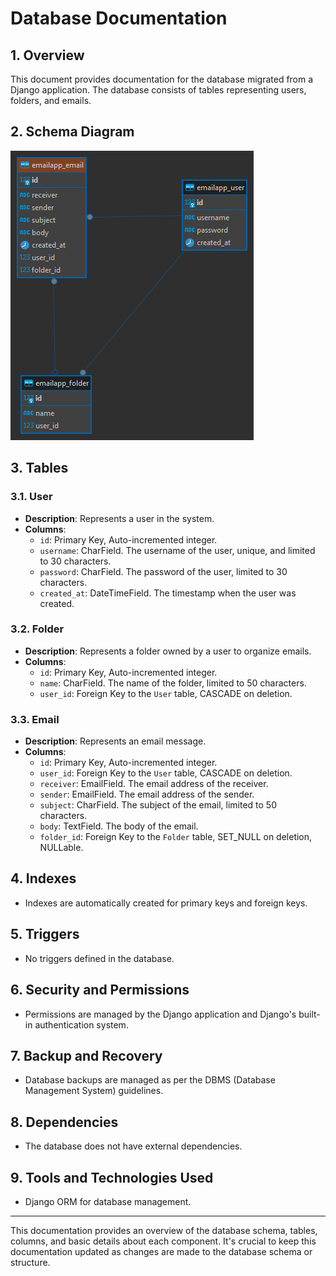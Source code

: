 # Database Documentation

## 1. Overview
This document provides documentation for the database migrated from a Django application. The database consists of tables representing users, folders, and emails.

## 2. Schema Diagram
![Schema Diagram](schema_diagram.png)

## 3. Tables

### 3.1. User
- **Description**: Represents a user in the system.
- **Columns**:
  - `id`: Primary Key, Auto-incremented integer.
  - `username`: CharField. The username of the user, unique, and limited to 30 characters.
  - `password`: CharField. The password of the user, limited to 30 characters.
  - `created_at`: DateTimeField. The timestamp when the user was created.

### 3.2. Folder
- **Description**: Represents a folder owned by a user to organize emails.
- **Columns**:
  - `id`: Primary Key, Auto-incremented integer.
  - `name`: CharField. The name of the folder, limited to 50 characters.
  - `user_id`: Foreign Key to the `User` table, CASCADE on deletion.

### 3.3. Email
- **Description**: Represents an email message.
- **Columns**:
  - `id`: Primary Key, Auto-incremented integer.
  - `user_id`: Foreign Key to the `User` table, CASCADE on deletion.
  - `receiver`: EmailField. The email address of the receiver.
  - `sender`: EmailField. The email address of the sender.
  - `subject`: CharField. The subject of the email, limited to 50 characters.
  - `body`: TextField. The body of the email.
  - `folder_id`: Foreign Key to the `Folder` table, SET_NULL on deletion, NULLable.

## 4. Indexes
- Indexes are automatically created for primary keys and foreign keys.

## 5. Triggers
- No triggers defined in the database.

## 6. Security and Permissions
- Permissions are managed by the Django application and Django's built-in authentication system.

## 7. Backup and Recovery
- Database backups are managed as per the DBMS (Database Management System) guidelines.

## 8. Dependencies
- The database does not have external dependencies.

## 9. Tools and Technologies Used
- Django ORM for database management.

---

This documentation provides an overview of the database schema, tables, columns, and basic details about each component. It's crucial to keep this documentation updated as changes are made to the database schema or structure.